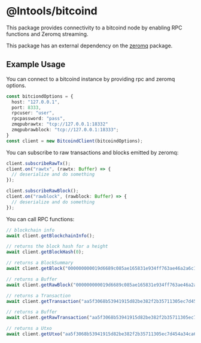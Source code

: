 # @lntools/bitcoind

This package provides connectivity to a bitcoind node by enabling RPC functions
and Zeromq streaming.

This package has an external dependency on the
[zeromq](https://www.npmjs.com/package/zeromq) package.

## Example Usage

You can connect to a bitcoind instance by providing rpc and zeromq options.

```typescript
const bitciondOptions = {
  host: "127.0.0.1",
  port: 8333,
  rpcuser: "user",
  rpcpassword: "pass",
  zmqpubrawtx: "tcp://127.0.0.1:18332"
  zmqpubrawblock: "tcp://127.0.0.1:18333";
}
const client = new BitcoindClient(bitcoindOptions);
```

You can subscribe to raw transactions and blocks emitted by zeromq:

```typescript
client.subscribeRawTx();
client.on("rawtx", (rawtx: Buffer) => {
  // deserialize and do something
});
```

```typescript
client.subscribeRawBlock();
client.on("rawblock", (rawblock: Buffer) => {
  // deserialize and do something
});
```

You can call RPC functions:

```typescript
// blockchain info
await client.getBlockchainInfo();

// returns the block hash for a height
await client.getBlockHash(0);

// returns a BlockSummary
await client.getBlock("000000000019d6689c085ae165831e934ff763ae46a2a6c172b3f1b60a8ce26f");

// returns a Buffer
await client.getRawBlock("000000000019d6689c085ae165831e934ff763ae46a2a6c172b3f1b60a8ce26f");

// returns a Transaction
await client.getTransaction("aa5f3068b53941915d82be382f2b35711305ec7d454a34ca69f8897510db7ab8");

// returns a Buffer
await client.getRawTransaction("aa5f3068b53941915d82be382f2b35711305ec7d454a34ca69f8897510db7ab8");

// returns a Utxo
await client.getUtxo("aa5f3068b53941915d82be382f2b35711305ec7d454a34ca69f8897510db7ab8", 0);
```
